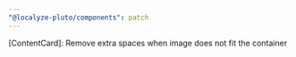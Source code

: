 ```yaml
---
"@localyze-pluto/components": patch
---
```


[ContentCard]: Remove extra spaces when image does not fit the container
